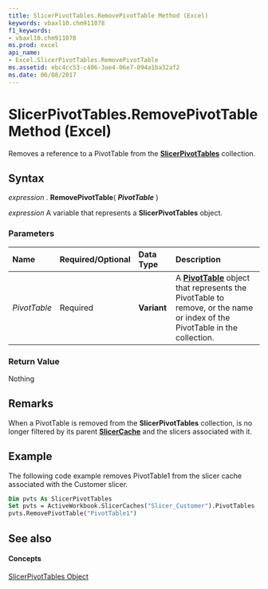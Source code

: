 ```yaml
---
title: SlicerPivotTables.RemovePivotTable Method (Excel)
keywords: vbaxl10.chm911078
f1_keywords:
- vbaxl10.chm911078
ms.prod: excel
api_name:
- Excel.SlicerPivotTables.RemovePivotTable
ms.assetid: ebc4cc53-c406-3ae4-06e7-094a1ba32af2
ms.date: 06/08/2017
---
```



# SlicerPivotTables.RemovePivotTable Method (Excel)

Removes a reference to a PivotTable from the  **[SlicerPivotTables](Excel.SlicerPivotTables.md)** collection.


## Syntax

 _expression_ . **RemovePivotTable**( **_PivotTable_** )

 _expression_ A variable that represents a **SlicerPivotTables** object.


### Parameters



|**Name**|**Required/Optional**|**Data Type**|**Description**|
|:-----|:-----|:-----|:-----|
| _PivotTable_|Required| **Variant**|A  **[PivotTable](Excel.PivotTable.md)** object that represents the PivotTable to remove, or the name or index of the PivotTable in the collection.|

### Return Value

Nothing


## Remarks

When a PivotTable is removed from the  **SlicerPivotTables** collection, is no longer filtered by its parent **[SlicerCache](Excel.SlicerCache.md)** and the slicers associated with it.


## Example

The following code example removes PivotTable1 from the slicer cache associated with the Customer slicer.


```vb
Dim pvts As SlicerPivotTables 
Set pvts = ActiveWorkbook.SlicerCaches("Slicer_Customer").PivotTables 
pvts.RemovePivotTable("PivotTable1")
```


## See also


#### Concepts


[SlicerPivotTables Object](Excel.SlicerPivotTables.md)

